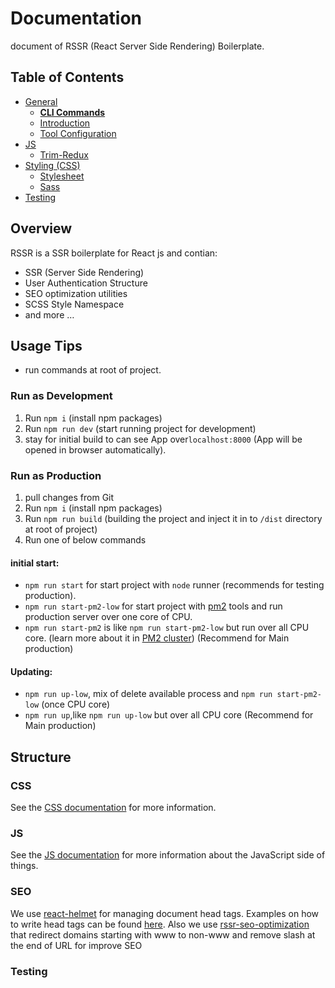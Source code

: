 
# Documentation
document of RSSR (React Server Side Rendering) Boilerplate. 

## Table of Contents
- [General](general)
  - [**CLI Commands**](general/commands.md)
  - [Introduction ](general/introduction.md)
  - [Tool Configuration](general/files.md)
- [JS](js)
  - [Trim-Redux](js/trim-redux.md)
- [Styling (CSS)](css/README.md)
  - [Stylesheet](css/README.md#stylesheet)
  - [Sass](css/README.md#sass)
- [Testing](testing)

## Overview
RSSR is a SSR boilerplate for React js and contian:
- SSR (Server Side Rendering)
- User Authentication Structure
- SEO optimization utilities
- SCSS Style Namespace
- and more …

## Usage Tips
- run commands at root of project.

### Run as Development
1. Run `npm i` (install npm packages)
2. Run `npm run dev` (start running project for development)
3. stay for initial build to can see App over`localhost:8000` (App will be opened in browser automatically).

### Run as Production
1. pull changes from Git
2. Run `npm i` (install npm packages)
3. Run `npm run build` (building the project and inject it in to `/dist` directory at root of project)
4. Run one of below commands
#### initial start: 
- `npm run start` for start project with `node` runner (recommends for testing production).
- `npm run start-pm2-low` for start project with [pm2](https://pm2.keymetrics.io/docs/usage/quick-start/) tools and run production server over one core of CPU.
- `npm run start-pm2` is like `npm run start-pm2-low` but run over all CPU core. (learn more about it in [PM2 cluster](https://pm2.keymetrics.io/docs/usage/cluster-mode/)) (Recommend for Main production)

#### Updating: 
- `npm run up-low`, mix of delete available process and `npm run start-pm2-low` (once CPU core)
- `npm run up`,like `npm run up-low` but over all CPU core (Recommend for Main production)  


## Structure
### CSS
See the [CSS documentation](css/README.md) for more information.

### JS
See the [JS documentation](js/README.md) for more information about the
JavaScript side of things.

### SEO
We use [react-helmet](https://github.com/nfl/react-helmet) for managing document head tags. Examples on how to
write head tags can be found [here](https://github.com/nfl/react-helmet#examples).
Also we use [rssr-seo-optimization](https://github.com/rssr-org/rssr-seo-optimization) that redirect domains starting with www to non-www and remove slash at the end of URL for improve SEO

### Testing
